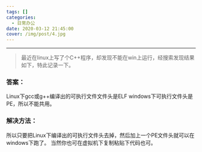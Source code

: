 ```yaml
---
tags: []
categories:
  - 日常办公
date: 2020-03-12 21:45:00
cover: /img/post/4.jpg
---
```


---
>最近在linux上写了个C++程序，却发现不能在win上运行，经搜索发现结果如下，特此记录一下。
### 答案：

Linux下gcc或g++编译出的可执行文件文件头是ELF windows下可执行文件头是PE，所以不能共用。

### 解决方法：

所以只要把Linux下编译出的可执行文件头去掉，然后加上一个PE文件头就可以在windows下跑了。
当然你也可在虚拟机下复制粘贴下代码也可。



